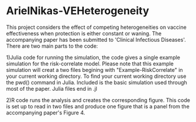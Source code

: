 # ArielNikas-VEHeterogeneity
This project considers the effect of competing heterogeneities on vaccine effectiveness when protection is either constant or waning. The accompanying paper has been submitted to 'Clinical Infectious Diseases'. There are two main parts to the code:

1)Julia code for running the simulation, the code gives a single example simulation for the risk-correlate model. Please note that this example simulation will creat a two files begining with "Example-RiskCorrelate" in your current working directory. To find your current working directory use the pwd() command in Julia. Included is the basic simulation used through most of the paper. Julia files end in .jl 

2)R code runs the analysis and creates the corresponding figure. This code is set up to read in two files and produce one figure that is a panel from the accompanying paper's Figure 4. 
